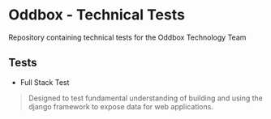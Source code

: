 # Oddbox - Technical Tests

Repository containing technical tests for the Oddbox Technology Team



## Tests

* Full Stack Test

> Designed to test fundamental understanding of building and using the django framework to expose data for web applications. 
